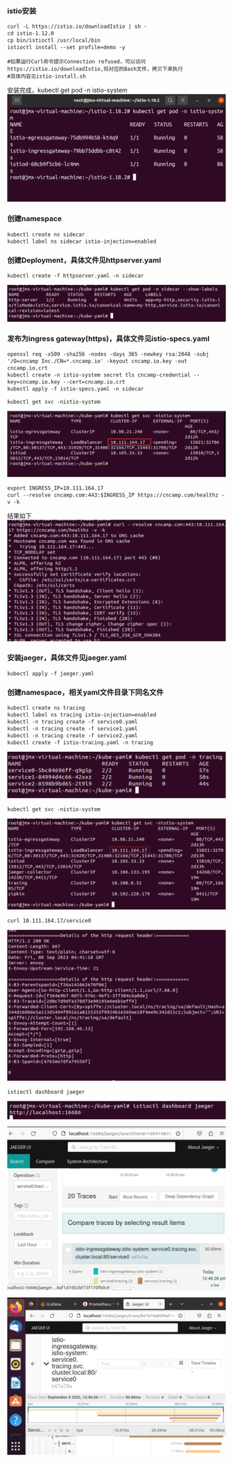 ### istio安装
```shell
curl -L https://istio.io/downloadIstio | sh -
cd istio-1.12.0
cp bin/istioctl /usr/local/bin
istioctl install --set profile=demo -y

#如果运行Curl命令提示Connection refused，可以访问https://istio.io/downloadIstio,将对应的Bash文件，拷贝下来执行
#具体内容见istio-install.sh
```
安装完成，kubectl get pod -n istio-system
![img.png](img.png)


### 创建namespace
```shell
kubectl create ns sidecar
kubectl label ns sidecar istio-injection=enabled
```

### 创建Deployment，具体文件见httpserver.yaml
```shell
kubectl create -f httpserver.yaml -n sidecar
```
![img_1.png](img_1.png)


### 发布为ingress gateway(https)，具体文件见istio-specs.yaml
```shell
openssl req -x509 -sha256 -nodes -days 365 -newkey rsa:2048 -subj '/O=cncamp Inc./CN=*.cncamp.io' -keyout cncamp.io.key -out cncamp.io.crt
kubectl create -n istio-system secret tls cncamp-credential --key=cncamp.io.key --cert=cncamp.io.crt
kubectl apply -f istio-specs.yaml -n sidecar
```

```shell
kubectl get svc -nistio-system
```
![img_3.png](img_3.png)

```shell
export INGRESS_IP=10.111.164.17
curl --resolve cncamp.com:443:$INGRESS_IP https://cncamp.com/healthz -v -k
```
结果如下
![img_4.png](img_4.png)


### 安装jaeger，具体文件见jaeger.yaml
```shell
kubectl apply -f jaeger.yaml
```

### 创建namespace，相关yaml文件目录下同名文件
```shell
kubectl create ns tracing
kubectl label ns tracing istio-injection=enabled
kubectl -n tracing create -f service0.yaml
kubectl -n tracing create -f service1.yaml
kubectl -n tracing create -f service2.yaml
kubectl create -f istio-tracing.yaml -n tracing
```
![img_5.png](img_5.png)

```shell
kubectl get svc -nistio-system
```
![img_6.png](img_6.png)

```shell
curl 10.111.164.17/service0
```
![img_7.png](img_7.png)

```shell
istioctl dashboard jaeger
```
![img_8.png](img_8.png)

![img_9.png](img_9.png)

![img_10.png](img_10.png)